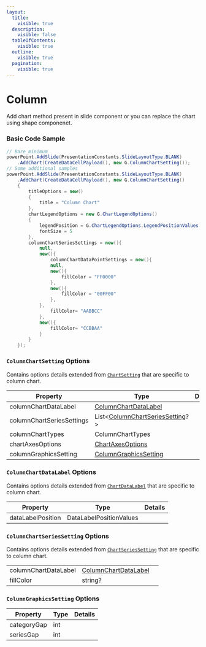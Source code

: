 ```yaml
---
layout:
  title:
    visible: true
  description:
    visible: false
  tableOfContents:
    visible: true
  outline:
    visible: true
  pagination:
    visible: true
---
```


# Column

Add chart method present in slide component or you can replace the chart using shape componenet.

### Basic Code Sample

```csharp
// Bare minimum
powerPoint.AddSlide(PresentationConstants.SlideLayoutType.BLANK)
	.AddChart(CreateDataCellPayload(), new G.ColumnChartSetting());
// Some additional samples
powerPoint.AddSlide(PresentationConstants.SlideLayoutType.BLANK)
	.AddChart(CreateDataCellPayload(), new G.ColumnChartSetting()
	{
		titleOptions = new()
		{
			title = "Column Chart"
		},
		chartLegendOptions = new G.ChartLegendOptions()
		{
			legendPosition = G.ChartLegendOptions.LegendPositionValues.TOP,
			fontSize = 5
		},
		columnChartSeriesSettings = new(){
			null,
			new(){
				columnChartDataPointSettings = new(){
				null,
				new(){
					fillColor = "FF0000"
				},
				new(){
					fillColor = "00FF00"
				},
			},
				fillColor= "AABBCC"
			},
			new(){
				fillColor= "CCBBAA"
			}
		}
	});
```

### `ColumnChartSetting` Options

Contains options details extended from [`ChartSetting`](./#chartsetting-options) that are specific to column chart.

<table><thead><tr><th width="251">Property</th><th width="287">Type</th><th>Details</th></tr></thead><tbody><tr><td>columnChartDataLabel</td><td><a href="column.md#columnchartdatalabel-options">ColumnChartDataLabel</a></td><td></td></tr><tr><td>columnChartSeriesSettings</td><td>List&#x3C;<a href="column.md#columnchartsetting-options">ColumnChartSeriesSetting</a>?></td><td></td></tr><tr><td>columnChartTypes</td><td>ColumnChartTypes</td><td></td></tr><tr><td>chartAxesOptions</td><td><a href="./#chartaxesoptions-options">ChartAxesOptions</a></td><td></td></tr><tr><td>columnGraphicsSetting</td><td><a href="column.md#columngraphicssetting-options">ColumnGraphicsSetting</a></td><td></td></tr></tbody></table>

### `ColumnChartDataLabel` Options

Contains options details extended from [`ChartDataLabel`](./#chartdatalabel-options) that are specific to column chart.

| Property          | Type                    | Details |
| ----------------- | ----------------------- | ------- |
| dataLabelPosition | DataLabelPositionValues |         |

### `ColumnChartSeriesSetting` Options

Contains options details extended from [`ChartSeriesSetting`](./#chartseriessetting-options) that are specific to column chart.

|                      |                                                                |   |
| -------------------- | -------------------------------------------------------------- | - |
| columnChartDataLabel | [ColumnChartDataLabel](column.md#columnchartdatalabel-options) |   |
| fillColor            | string?                                                        |   |

### `ColumnGraphicsSetting` Options

| Property    | Type | Details |
| ----------- | ---- | ------- |
| categoryGap | int  |         |
| seriesGap   | int  |         |
